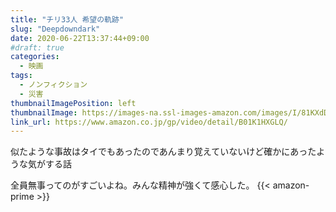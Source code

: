 ```yaml
---
title: "チリ33人 希望の軌跡"
slug: "Deepdowndark"
date: 2020-06-22T13:37:44+09:00
#draft: true
categories:
  - 映画
tags:
  - ノンフィクション
  - 災害
thumbnailImagePosition: left
thumbnailImage: https://images-na.ssl-images-amazon.com/images/I/81KXdDimBGL._SX600_.jpg
link_url: https://www.amazon.co.jp/gp/video/detail/B01K1HXGLQ/
---
```

似たような事故はタイでもあったのであんまり覚えていないけど確かにあったような気がする話
<!--more-->
全員無事ってのがすごいよね。みんな精神が強くて感心した。
{{< amazon-prime >}}
